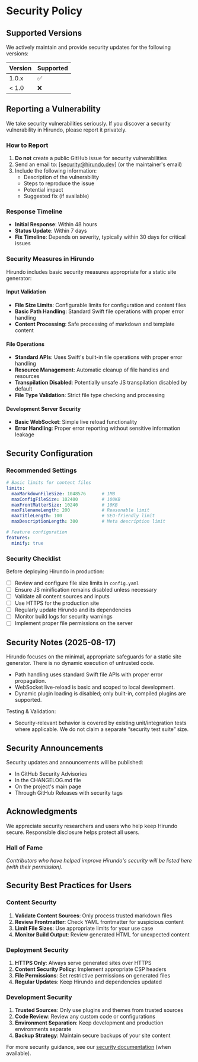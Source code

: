 # Security Policy

## Supported Versions

We actively maintain and provide security updates for the following versions:

| Version | Supported          |
| ------- | ------------------ |
| 1.0.x   | :white_check_mark: |
| < 1.0   | :x:                |

## Reporting a Vulnerability

We take security vulnerabilities seriously. If you discover a security vulnerability in Hirundo, please report it privately.

### How to Report

1. **Do not** create a public GitHub issue for security vulnerabilities
2. Send an email to: [security@hirundo.dev] (or the maintainer's email)
3. Include the following information:
   - Description of the vulnerability
   - Steps to reproduce the issue
   - Potential impact
   - Suggested fix (if available)

### Response Timeline

- **Initial Response**: Within 48 hours
- **Status Update**: Within 7 days
- **Fix Timeline**: Depends on severity, typically within 30 days for critical issues

### Security Measures in Hirundo

Hirundo includes basic security measures appropriate for a static site generator:

#### Input Validation
- **File Size Limits**: Configurable limits for configuration and content files
- **Basic Path Handling**: Standard Swift file operations with proper error handling
- **Content Processing**: Safe processing of markdown and template content

#### File Operations
- **Standard APIs**: Uses Swift's built-in file operations with proper error handling
- **Resource Management**: Automatic cleanup of file handles and resources
- **Transpilation Disabled**: Potentially unsafe JS transpilation disabled by default
- **File Type Validation**: Strict file type checking and processing

#### Development Server Security
- **Basic WebSocket**: Simple live reload functionality
- **Error Handling**: Proper error reporting without sensitive information leakage

## Security Configuration

### Recommended Settings

```yaml
# Basic limits for content files
limits:
  maxMarkdownFileSize: 1048576      # 1MB
  maxConfigFileSize: 102400         # 100KB
  maxFrontMatterSize: 10240         # 10KB
  maxFilenameLength: 200            # Reasonable limit
  maxTitleLength: 100               # SEO-friendly limit
  maxDescriptionLength: 300         # Meta description limit

# Feature configuration
features:
  minify: true
```

### Security Checklist

Before deploying Hirundo in production:

- [ ] Review and configure file size limits in `config.yaml`
- [ ] Ensure JS minification remains disabled unless necessary
- [ ] Validate all content sources and inputs
- [ ] Use HTTPS for the production site
- [ ] Regularly update Hirundo and its dependencies
- [ ] Monitor build logs for security warnings
- [ ] Implement proper file permissions on the server

## Security Notes (2025-08-17)

Hirundo focuses on the minimal, appropriate safeguards for a static site generator. There is no dynamic execution of untrusted code.

- Path handling uses standard Swift file APIs with proper error propagation.
- WebSocket live-reload is basic and scoped to local development.
- Dynamic plugin loading is disabled; only built-in, compiled plugins are supported.

Testing & Validation:
- Security-relevant behavior is covered by existing unit/integration tests where applicable. We do not claim a separate “security test suite” size.

## Security Announcements

Security updates and announcements will be published:

- In GitHub Security Advisories
- In the CHANGELOG.md file
- On the project's main page
- Through GitHub Releases with security tags

## Acknowledgments

We appreciate security researchers and users who help keep Hirundo secure. Responsible disclosure helps protect all users.

### Hall of Fame

*Contributors who have helped improve Hirundo's security will be listed here (with their permission).*

## Security Best Practices for Users

### Content Security
1. **Validate Content Sources**: Only process trusted markdown files
2. **Review Frontmatter**: Check YAML frontmatter for suspicious content
3. **Limit File Sizes**: Use appropriate limits for your use case
4. **Monitor Build Output**: Review generated HTML for unexpected content

### Deployment Security
1. **HTTPS Only**: Always serve generated sites over HTTPS
2. **Content Security Policy**: Implement appropriate CSP headers
3. **File Permissions**: Set restrictive permissions on generated files
4. **Regular Updates**: Keep Hirundo and dependencies updated

### Development Security
1. **Trusted Sources**: Only use plugins and themes from trusted sources
2. **Code Review**: Review any custom code or configurations
3. **Environment Separation**: Keep development and production environments separate
4. **Backup Strategy**: Maintain secure backups of your site content

For more security guidance, see our [security documentation](docs/security.md) (when available).
